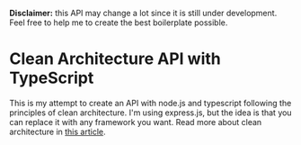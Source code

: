 **Disclaimer:** this API may change a lot since it is still under development. Feel free to help me to create the best boilerplate possible.

# Clean Architecture API with TypeScript

This is my attempt to create an API with node.js and typescript following the principles of clean architecture. I'm using express.js, but the idea is that you can replace it with any framework you want. Read more about clean architecture in [this article](https://blog.cleancoder.com/uncle-bob/2012/08/13/the-clean-architecture.html).
